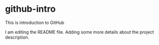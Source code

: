 # github-intro
This is introduction to GitHub

I am editing the README file. Adding some more details about the project description.
